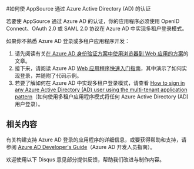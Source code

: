 <properties
   pageTitle="如何使 AppSource 通过 Azure Active Directory 的认证 | Azure"
   description="详细说明如何使应用程序 AppSource 通过 Azure Active Directory 的认证。"
   services="active-directory"
   documentationCenter=""
   authors="skwan"
   manager="mbaldwin"
   editor=""/>  


<tags
   ms.service="active-directory"
   ms.devlang="na"
   ms.topic="article"
   ms.tgt_pltfrm="na"
   ms.workload="identity"
   ms.date="09/22/2016"
   wacn.date="10/31/2016"
   ms.author="skwan;bryanla"/>  


#如何使 AppSource 通过 Azure Active Directory (AD) 的认证 

若要使 AppSource 通过 Azure AD 的认证，你的应用程序必须使用 OpenID Connect、OAuth 2.0 或 SAML 2.0 协议在 Azure AD 中实现多租户登录模式。

如果你不熟悉 Azure AD 登录或多租户应用程序开发：

1. 请先阅读有关[在 Azure AD 身份验证方案中使用浏览器到 Web 应用的方案][AAD-Auth-Scenarios-Browser-To-WebApp]的文章。
2. 接下来，请阅读 Azure AD [Web 应用程序快速入门指南][AAD-QuickStart-Web-Apps]，其中演示了如何实现登录，并随附了代码示例。
3. 若要了解如何在 Azure AD 中实现多租户登录模式，请查看 [How to sign in any Azure Active Directory (AD) user using the multi-tenant application pattern][AAD-Howto-Multitenant-Overview]（如何使用多租户应用程序模式将任何 Azure Active Directory (AD) 用户登录）。

## 相关内容
有关构建支持 Azure AD 登录的应用程序的详细信息，或要获得帮助和支持，请参阅 [Azure AD Developer's Guide][AAD-Dev-Guide]（Azure AD 开发人员指南）。

欢迎使用以下 Disqus 意见部分提供反馈，帮助我们改进与制作内容。

<!--Reference style links -->
[AAD-Auth-Scenarios]: /documentation/articles/active-directory-authentication-scenarios/
[AAD-Auth-Scenarios-Browser-To-WebApp]: /documentation/articles/active-directory-authentication-scenarios/#web-browser-to-web-application/
[AAD-Dev-Guide]: /documentation/articles/active-directory-developers-guide/
[AAD-Howto-Multitenant-Overview]: /documentation/articles/active-directory-devhowto-multi-tenant-overview/
[AAD-QuickStart-Web-Apps]: /documentation/articles/active-directory-developers-guide/#web-application-quick-start-guides/


<!--Image references-->

<!---HONumber=Mooncake_1024_2016-->
